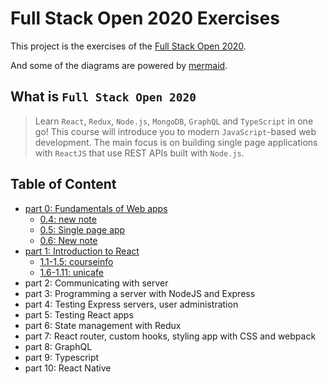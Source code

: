 # Full Stack Open 2020 Exercises

This project is the exercises of the [Full Stack Open 2020](https://fullstackopen.com/).

And some of the diagrams are powered by [mermaid](https://github.com/mermaid-js/mermaid).

## What is `Full Stack Open 2020`

> Learn `React`, `Redux`, `Node.js`, `MongoDB`, `GraphQL` and `TypeScript` in one go! This course will introduce you to modern `JavaScript`-based web development. The main focus is on building single page applications with `ReactJS` that use REST APIs built with `Node.js`.

## Table of Content

- [part 0: Fundamentals of Web apps](./part0)
  - [0.4: new note](part0/0.4.md)
  - [0.5: Single page app](part0/0.5.md)
  - [0.6: New note](part0/0.6.md)
- [part 1: Introduction to React](./part1)
  - [1.1-1.5: courseinfo](part1/courseinfo)
  - [1.6-1.11: unicafe](part1/unicafe)
- part 2: Communicating with server
- part 3: Programming a server with NodeJS and Express
- part 4: Testing Express servers, user administration
- part 5: Testing React apps
- part 6: State management with Redux
- part 7: React router, custom hooks, styling app with CSS and webpack
- part 8: GraphQL
- part 9: Typescript
- part 10: React Native
